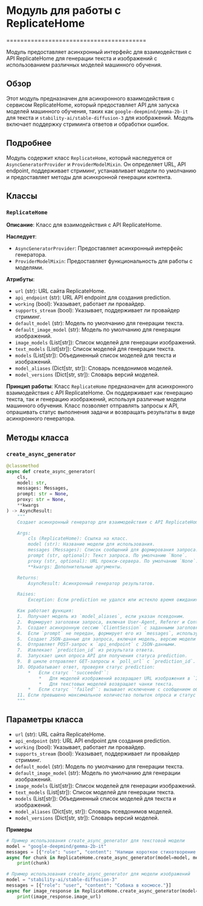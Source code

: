 # Модуль для работы с ReplicateHome
========================================

Модуль предоставляет асинхронный интерфейс для взаимодействия с API ReplicateHome для генерации текста и изображений с использованием различных моделей машинного обучения.

## Обзор

Этот модуль предназначен для асинхронного взаимодействия с сервисом ReplicateHome, который предоставляет API для запуска моделей машинного обучения, таких как `google-deepmind/gemma-2b-it` для текста и `stability-ai/stable-diffusion-3` для изображений. Модуль включает поддержку стриминга ответов и обработки ошибок.

## Подробнее

Модуль содержит класс `ReplicateHome`, который наследуется от `AsyncGeneratorProvider` и `ProviderModelMixin`. Он определяет URL, API endpoint, поддерживает стриминг, устанавливает модели по умолчанию и предоставляет методы для асинхронной генерации контента.

## Классы

### `ReplicateHome`

**Описание**: Класс для взаимодействия с API ReplicateHome.

**Наследует**:
- `AsyncGeneratorProvider`: Предоставляет асинхронный интерфейс генератора.
- `ProviderModelMixin`: Предоставляет функциональность для работы с моделями.

**Атрибуты**:
- `url` (str): URL сайта ReplicateHome.
- `api_endpoint` (str): URL API endpoint для создания prediction.
- `working` (bool): Указывает, работает ли провайдер.
- `supports_stream` (bool): Указывает, поддерживает ли провайдер стриминг.
- `default_model` (str): Модель по умолчанию для генерации текста.
- `default_image_model` (str): Модель по умолчанию для генерации изображений.
- `image_models` (List[str]): Список моделей для генерации изображений.
- `text_models` (List[str]): Список моделей для генерации текста.
- `models` (List[str]): Объединенный список моделей для текста и изображений.
- `model_aliases` (Dict[str, str]): Словарь псевдонимов моделей.
- `model_versions` (Dict[str, str]): Словарь версий моделей.

**Принцип работы**:
Класс `ReplicateHome` предназначен для асинхронного взаимодействия с API ReplicateHome. Он поддерживает как генерацию текста, так и генерацию изображений, используя различные модели машинного обучения. Класс позволяет отправлять запросы к API, опрашивать статус выполнения задачи и возвращать результаты в виде асинхронного генератора.

## Методы класса

### `create_async_generator`

```python
@classmethod
async def create_async_generator(
    cls,
    model: str,
    messages: Messages,
    prompt: str = None,
    proxy: str = None,
    **kwargs
) -> AsyncResult:
    """
    Создает асинхронный генератор для взаимодействия с API ReplicateHome.

    Args:
        cls (ReplicateHome): Ссылка на класс.
        model (str): Название модели для использования.
        messages (Messages): Список сообщений для формирования запроса.
        prompt (str, optional): Текст запроса. По умолчанию `None`.
        proxy (str, optional): URL прокси-сервера. По умолчанию `None`.
        **kwargs: Дополнительные аргументы.

    Returns:
        AsyncResult: Асинхронный генератор результатов.

    Raises:
        Exception: Если prediction не удался или истекло время ожидания.

    Как работает функция:
    1.  Получает модель из `model_aliases`, если указан псевдоним.
    2.  Формирует заголовки запроса, включая User-Agent, Referer и Content-Type.
    3.  Создает асинхронную сессию `ClientSession` с заданными заголовками и прокси.
    4.  Если `prompt` не передан, формирует его из `messages`, используя `format_prompt` для текстовых моделей и последнее сообщение для моделей изображений.
    5.  Создает JSON-данные для запроса, включая модель, версию модели и входной `prompt`.
    6.  Отправляет POST-запрос к `api_endpoint` с JSON-данными.
    7.  Извлекает `prediction_id` из результата ответа.
    8.  Запускает цикл опроса API для получения статуса prediction.
    9.  В цикле отправляет GET-запросы к `poll_url` с `prediction_id`.
    10. Обрабатывает ответ, проверяя статус prediction:
        *   Если статус `'succeeded'`:
            *   Для моделей изображений возвращает URL изображения в `ImageResponse`.
            *   Для текстовых моделей возвращает чанки текста.
        *   Если статус `'failed'`: вызывает исключение с сообщением об ошибке.
    11. Если превышено максимальное количество попыток опроса и статус не `'succeeded'`, вызывает исключение о превышении времени ожидания.
    """
```

## Параметры класса

- `url` (str): URL сайта ReplicateHome.
- `api_endpoint` (str): URL API endpoint для создания prediction.
- `working` (bool): Указывает, работает ли провайдер.
- `supports_stream` (bool): Указывает, поддерживает ли провайдер стриминг.
- `default_model` (str): Модель по умолчанию для генерации текста.
- `default_image_model` (str): Модель по умолчанию для генерации изображений.
- `image_models` (List[str]): Список моделей для генерации изображений.
- `text_models` (List[str]): Список моделей для генерации текста.
- `models` (List[str]): Объединенный список моделей для текста и изображений.
- `model_aliases` (Dict[str, str]): Словарь псевдонимов моделей.
- `model_versions` (Dict[str, str]): Словарь версий моделей.

**Примеры**

```python
# Пример использования create_async_generator для текстовой модели
model = "google-deepmind/gemma-2b-it"
messages = [{"role": "user", "content": "Напиши короткое стихотворение."}]
async for chunk in ReplicateHome.create_async_generator(model=model, messages=messages):
    print(chunk)

# Пример использования create_async_generator для модели изображений
model = "stability-ai/stable-diffusion-3"
messages = [{"role": "user", "content": "Собака в космосе."}]
async for image_response in ReplicateHome.create_async_generator(model=model, messages=messages):
    print(image_response.image_url)